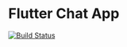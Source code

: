 # Flutter Chat App

<a href="https://github.com/zilvis97/flutter-chat-app//actions"><img src="https://github.com/zilvis97/flutter-chat-app//workflows/hello-world/badge.svg" alt="Build Status"></a>
